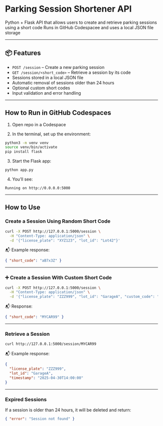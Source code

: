 # Parking Session Shortener API

Python + Flask API that allows users to create and retrieve parking sessions using a short code
Runs in GitHub Codespacee and uses a local JSON file storage

---

## 📦 Features

- `POST /session` – Create a new parking session
- `GET /session/<short_code>` – Retrieve a session by its code
- Sessions stored in a local JSON file
- Automatic removal of sessions older than 24 hours
- Optional custom short codes
- Input validation and error handling

---

## How to Run in GitHub Codespaces

1. Open repo in a Codespace

2. In the terminal, set up the environment:

```bash
python3 -m venv venv
source venv/bin/activate
pip install flask
```

3. Start the Flask app:

```bash
python app.py
```

4. You’ll see:
```
Running on http://0.0.0.0:5000
```

---

## How to Use

### Create a Session Using Random Short Code

```bash
curl -X POST http://127.0.0.1:5000/session \
  -H "Content-Type: application/json" \
  -d '{"license_plate": "XYZ123", "lot_id": "Lot42"}'
```

📬 Example response:
```json
{ "short_code": "aB7x3Z" }
```

---

### ➕ Create a Session With Custom Short Code

```bash
curl -X POST http://127.0.0.1:5000/session \
  -H "Content-Type: application/json" \
  -d '{"license_plate": "ZZZ999", "lot_id": "GarageA", "custom_code": "MYCAR99"}'
```

📬 Response:
```json
{ "short_code": "MYCAR99" }
```

---

### Retrieve a Session

```bash
curl http://127.0.0.1:5000/session/MYCAR99
```

📬 Example response:
```json
{
  "license_plate": "ZZZ999",
  "lot_id": "GarageA",
  "timestamp": "2025-04-30T14:00:00"
}
```

---

### Expired Sessions

If a session is older than 24 hours, it will be deleted and return:

```json
{ "error": "Session not found" }
```

